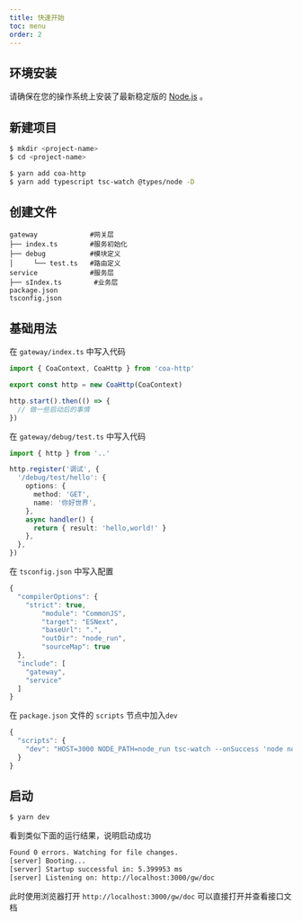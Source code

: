 ```yaml
---
title: 快速开始
toc: menu
order: 2
---
```


## 环境安装

请确保在您的操作系统上安装了最新稳定版的 [Node.js](https://nodejs.org/) 。

## 新建项目

```bash
$ mkdir <project-name>
$ cd <project-name>

$ yarn add coa-http
$ yarn add typescript tsc-watch @types/node -D
```

## 创建文件

```
gateway             #网关层
├── index.ts        #服务初始化
├── debug           #模块定义
│     └── test.ts   #路由定义
service             #服务层
├── sIndex.ts        #业务层
package.json
tsconfig.json
```

## 基础用法

在 `gateway/index.ts` 中写入代码

```typescript
import { CoaContext, CoaHttp } from 'coa-http'

export const http = new CoaHttp(CoaContext)

http.start().then(() => {
  // 做一些启动后的事情
})
```

在 `gateway/debug/test.ts` 中写入代码

```typescript
import { http } from '..'

http.register('调试', {
  '/debug/test/hello': {
    options: {
      method: 'GET',
      name: '你好世界',
    },
    async handler() {
      return { result: 'hello,world!' }
    },
  },
})
```

在 `tsconfig.json` 中写入配置

```typescript
{
  "compilerOptions": {
    "strict": true,
        "module": "CommonJS",
        "target": "ESNext",
        "baseUrl": ".",
        "outDir": "node_run",
        "sourceMap": true
  },
  "include": [
    "gateway",
    "service"
  ]
}
```

在 `package.json` 文件的 `scripts` 节点中加入`dev`

```typescript
{
  "scripts": {
    "dev": "HOST=3000 NODE_PATH=node_run tsc-watch --onSuccess 'node node_run/gateway'"
  }
}
```

## 启动

```sh
$ yarn dev
```

看到类似下面的运行结果，说明启动成功

```sh
Found 0 errors. Watching for file changes.
[server] Booting...
[server] Startup successful in: 5.399953 ms
[server] Listening on: http://localhost:3000/gw/doc
```

此时使用浏览器打开 `http://localhost:3000/gw/doc` 可以直接打开并查看接口文档
